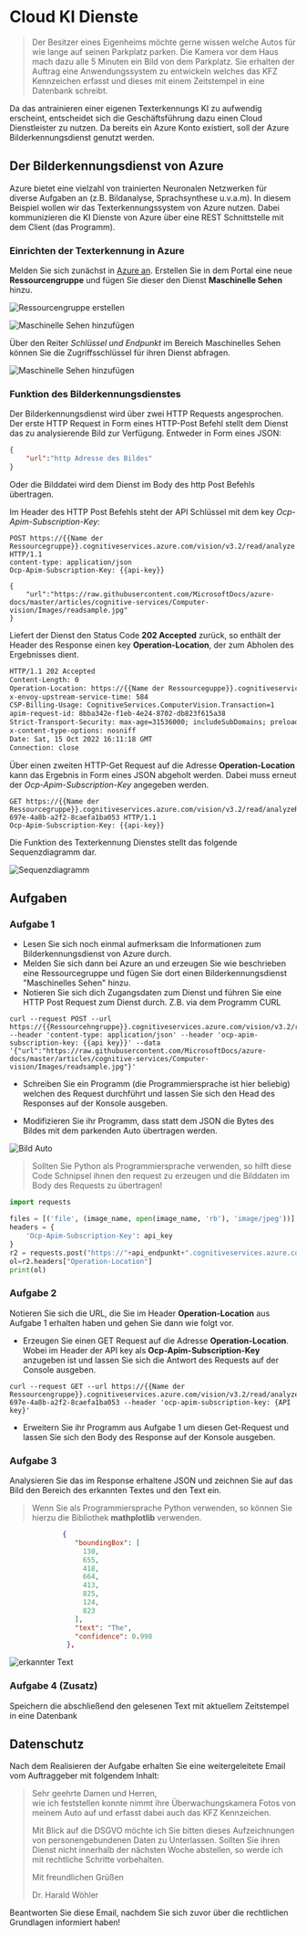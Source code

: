 # Cloud KI Dienste

>Der Besitzer eines Eigenheims möchte gerne wissen welche Autos für wie lange auf seinen Parkplatz parken. Die Kamera vor dem Haus mach dazu alle 5 Minuten ein Bild von dem Parkplatz. Sie erhalten der Auftrag eine Anwendungssystem zu entwickeln welches das KFZ Kennzeichen erfasst und dieses mit einem Zeitstempel in eine Datenbank schreibt.

Da das antrainieren einer eigenen Texterkennungs KI zu aufwendig erscheint, entscheidet sich die Geschäftsführung dazu einen Cloud Dienstleister zu nutzen. Da bereits ein Azure Konto existiert, soll der Azure Bilderkennungsdienst genutzt werden.

<!--Info-->
## Der Bilderkennungsdienst von Azure

Azure bietet eine vielzahl von trainierten Neuronalen Netzwerken für diverse Aufgaben an (z.B. Bildanalyse, Sprachsynthese u.v.a.m). In diesem Beispiel wollen wir das Texterkennungssystem von Azure nutzen. Dabei kommunizieren die KI Dienste von Azure über eine REST Schnittstelle mit dem Client (das Programm).

### Einrichten der Texterkennung in Azure

Melden Sie sich zunächst in [Azure an](https://azure.microsoft.com/de-de/get-started/azure-portal/). Erstellen Sie in dem Portal eine neue **Ressourcengruppe** und fügen Sie dieser den Dienst **Maschinelle Sehen** hinzu.

![Ressourcengruppe erstellen](images/azure1.png)

![Maschinelle Sehen hinzufügen](images/azure2.png)

Über den Reiter *Schlüssel und Endpunkt* im Bereich Maschinelles Sehen können Sie die Zugriffsschlüssel für ihren Dienst abfragen.

![Maschinelle Sehen hinzufügen](images/azure3.png)

### Funktion des Bilderkennungsdienstes

Der Bilderkennungsdienst wird über zwei HTTP Requests angesprochen. Der erste HTTP Request in Form eines HTTP-Post Befehl stellt dem Dienst das zu analysierende Bild zur Verfügung. Entweder in Form eines JSON:

```json
{
    "url":"http Adresse des Bildes"
}
```

Oder die Bilddatei wird dem Dienst im Body des http Post Befehls übertragen.

Im Header des HTTP Post Befehls steht der API Schlüssel mit dem key *Ocp-Apim-Subscription-Key*:

```http
POST https://{{Name der Ressourcegruppe}}.cognitiveservices.azure.com/vision/v3.2/read/analyze HTTP/1.1
content-type: application/json
Ocp-Apim-Subscription-Key: {{api-key}}

{
    "url":"https://raw.githubusercontent.com/MicrosoftDocs/azure-docs/master/articles/cognitive-services/Computer-vision/Images/readsample.jpg"
}
```

Liefert der Dienst den Status Code **202 Accepted** zurück, so enthält der Header des Response einen key **Operation-Location**, der zum Abholen des Ergebnisses dient.

```txt
HTTP/1.1 202 Accepted
Content-Length: 0
Operation-Location: https://{{Name der Ressourceguppe}}.cognitiveservices.azure.com/vision/v3.2/read/analyzeResults/8bba342e-f1eb-4e24-8702-db823f615a38
x-envoy-upstream-service-time: 584
CSP-Billing-Usage: CognitiveServices.ComputerVision.Transaction=1
apim-request-id: 8bba342e-f1eb-4e24-8702-db823f615a38
Strict-Transport-Security: max-age=31536000; includeSubDomains; preload
x-content-type-options: nosniff
Date: Sat, 15 Oct 2022 16:11:18 GMT
Connection: close
```

Über einen zweiten HTTP-Get Request auf die Adresse **Operation-Location** kann das Ergebnis in Form eines JSON abgeholt werden. Dabei muss erneut der *Ocp-Apim-Subscription-Key* angegeben werden.

```http
GET https://{{Name der Ressourcegruppe}}.cognitiveservices.azure.com/vision/v3.2/read/analyzeResults/54d749b7-697e-4a8b-a2f2-8caefa1ba053 HTTP/1.1
Ocp-Apim-Subscription-Key: {{api-key}}
```

Die Funktion des Texterkennung Dienstes stellt das folgende Sequenzdiagramm dar.

![Sequenzdiagramm](images/sequenzdiagramm.png)

<!--Info-->

## Aufgaben

<!--Aufgabe1-->

### Aufgabe 1

- Lesen Sie sich noch einmal aufmerksam die Informationen zum Bilderkennungsdienst von Azure durch.
- Melden Sie sich dann bei Azure an und erzeugen Sie wie beschrieben eine Ressourcegruppe und fügen Sie dort einen Bilderkennungsdienst "Maschinelles Sehen" hinzu. 
- Notieren Sie sich dich Zugangsdaten zum Dienst und führen Sie eine HTTP Post Request zum Dienst durch. Z.B. via dem Programm CURL

```http
curl --request POST --url https://{{Ressourcehngruppe}}.cognitiveservices.azure.com/vision/v3.2/read/analyze --header 'content-type: application/json' --header 'ocp-apim-subscription-key: {{api key}}' --data '{"url":"https://raw.githubusercontent.com/MicrosoftDocs/azure-docs/master/articles/cognitive-services/Computer-vision/Images/readsample.jpg"}'
```

- Schreiben Sie ein Programm (die Programmiersprache ist hier beliebig) welchen des Request durchführt und lassen Sie sich den Head des Responses auf der Konsole ausgeben.

- Modifizieren Sie ihr Programm, dass statt dem JSON die Bytes des Bildes mit dem parkenden Auto übertragen werden.

![Bild Auto](images/car.png)

>Sollten Sie Python als Programmiersprache verwenden, so hilft diese Code Schnipsel ihnen den request zu erzeugen und die Bilddaten im Body des Requests zu übertragen!

```py
import requests

files = [('file', (image_name, open(image_name, 'rb'), 'image/jpeg'))]
headers = {
    'Ocp-Apim-Subscription-Key': api_key
}
r2 = requests.post("https://"+api_endpunkt+".cognitiveservices.azure.com/vision/v3.2/read/analyze", files=files, headers=headers)
ol=r2.headers["Operation-Location"]
print(ol)
```
<!--Aufgabe1-->
<!--Aufgabe2-->

### Aufgabe 2

Notieren Sie sich die URL, die Sie im Header **Operation-Location** aus Aufgabe 1 erhalten haben und gehen Sie dann wie folgt vor.

- Erzeugen Sie einen GET Request auf die Adresse **Operation-Location**. Wobei im Header der API key als **Ocp-Apim-Subscription-Key** anzugeben ist und lassen Sie sich die Antwort des Requests auf der Console ausgeben.

```http
curl --request GET --url https://{{Name der Ressourcengruppe}}.cognitiveservices.azure.com/vision/v3.2/read/analyzeResults/54d749b7-697e-4a8b-a2f2-8caefa1ba053 --header 'ocp-apim-subscription-key: {API key}' 
```

- Erweitern Sie ihr Programm aus Aufgabe 1 um diesen Get-Request und lassen Sie sich den Body des Response auf der Konsole ausgeben.

<!--Aufgabe2-->
<!--Aufgabe3-->

### Aufgabe 3

Analysieren Sie das im Response erhaltene JSON und zeichnen Sie auf das Bild den Bereich des erkannten Textes und den Text ein.

>Wenn Sie als Programmiersprache Python verwenden, so können Sie hierzu die Bibliothek **mathplotlib** verwenden.  

```json
             {
                "boundingBox": [
                  130,
                  655,
                  418,
                  664,
                  413,
                  825,
                  124,
                  823
                ],
                "text": "The",
                "confidence": 0.998
              },
```

![erkannter Text](images/output.png)

<!--Aufgabe3-->

<!--Aufgabe4-->
### Aufgabe 4 (Zusatz)

Speichern die abschließend den gelesenen Text mit aktuellem Zeitstempel in eine Datenbank
<!--Aufgabe4-->

<!--Aufgabe5-->
## Datenschutz

Nach dem Realisieren der Aufgabe erhalten Sie eine weitergeleitete Email vom Auftraggeber mit folgendem Inhalt:

>Sehr geehrte Damen und Herren,<br>
>wie ich feststellen konnte nimmt ihre Überwachungskamera Fotos von meinem Auto auf und erfasst dabei auch das KFZ Kennzeichen. 
>
>Mit Blick auf die DSGVO möchte ich Sie bitten dieses Aufzeichnungen von personengebundenen Daten zu Unterlassen. Sollten Sie ihren Dienst nicht innerhalb der nächsten Woche abstellen, so werde ich mit rechtliche Schritte vorbehalten.
>
>Mit freundlichen Grüßen
>
>Dr. Harald Wöhler

Beantworten Sie diese Email, nachdem Sie sich zuvor über die rechtlichen Grundlagen informiert haben!
<!--Aufgabe5-->